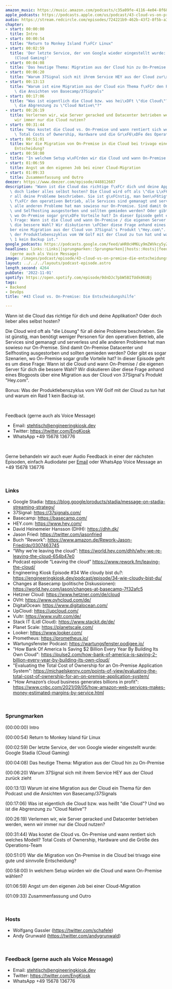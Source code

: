 ```yaml
---
amazon_music: https://music.amazon.com/podcasts/c35a09fe-4116-4e04-8f68-77d61b112e46/episodes/12958b17-a055-46ec-8d91-6579d133378e/engineering-kiosk-43-cloud-vs-on-premise-die-entscheidungshilfe
apple_podcasts: https://podcasts.apple.com/us/podcast/43-cloud-vs-on-premise-die-entscheidungshilfe/id1603082924?i=1000584604988&uo=4
audio: https://stream.redcircle.com/episodes/724221b9-462b-43f2-8f5b-a340e8b287e6/stream.mp3
chapter:
- start: 00:00:00
  title: Intro
- start: 00:00:54
  title: "Return to Monkey Island f\xFCr Linux"
- start: 00:02:59
  title: 'Der letzte Service, der von Google wieder eingestellt wurde: Google Stadia
    (Cloud Gaming)'
- start: 00:04:08
  title: 'Das heutige Thema: Migration aus der Cloud hin zu On-Premise'
- start: 00:06:20
  title: "Warum 37Signal sich mit ihrem Service HEY aus der Cloud zur\xFCck zieht"
- start: 00:13:13
  title: "Warum ist eine Migration aus der Cloud ein Thema f\xFCr den Podcast und\
    \ die Ansichten von Basecamp/37Signals"
- start: 00:17:06
  title: "Was ist eigentlich die Cloud bzw. was hei\xDFt \"die Cloud\"? Und wo ist\
    \ die Abgrenzung zu \"Cloud Native\"?"
- start: 00:26:19
  title: Verlernen wir, wie Server geracked und Datacenter betrieben werden, wenn
    wir immer nur die Cloud nutzen?
- start: 00:31:44
  title: "Was kostet die Cloud vs. On-Premise und wann rentiert sich welches Modell?\
    \ Total Costs of Ownership, Hardware und die Gr\xF6\xDFe des Operations-Team"
- start: 00:51:01
  title: War die Migration von On-Premise in die Cloud bei trivago eine gute und sinnvolle
    Entscheidung?
- start: 00:58:00
  title: "In welchem Setup w\xFCrden wir die Cloud und wann On-Premise w\xE4hlen?"
- start: 01:06:59
  title: Angst um den eigenen Job bei einer Cloud-Migration
- start: 01:09:33
  title: Zusammenfassung und Outro
deezer: https://www.deezer.com/episode/448812687
description: "Wann ist die Cloud das richtige f\xFCr dich und deine Applikation? Oder\
  \ doch lieber alles selbst hosten? Die Cloud wird oft als \"die L\xF6sung\" f\xFC\
  r all deine Probleme beschrieben. Sie ist g\xFCnstig, man ben\xF6tigt weniger Personen\
  \ f\xFCr den operativen Betrieb, alle Services sind gemanagt und serverless und\
  \ alle anderen Probleme hat man sowieso nur On-Premise. Sind damit On-Premise Datacenter\
  \ und Selfhosting ausgestorben und sollten gemieden werden? Oder gibt es sogar Szenarien,\
  \ wo On-Premise sogar gro\xDFe Vorteile hat? In dieser Episode geht es um diese\
  \ Frage: Wann ist die Cloud und wann On-Premise / die eigenen Server f\xFCr dich\
  \ die bessere Wahl? Wir diskutieren \xFCber diese Frage anhand eines Blogposts \xFC\
  ber eine Migration aus der Cloud von 37Signal's Produkt \"Hey.com\". Bonus: Was\
  \ der Produktlebenszyklus vom VW Golf mit der Cloud zu tun hat und warum ein Raid\
  \ 1 kein Backup ist."
google_podcasts: https://podcasts.google.com/feed/aHR0cHM6Ly9mZWVkcy5yZWRjaXJjbGUuY29tLzBlY2ZkZmQ3LWZkYTEtNGMzZC05NTE1LTQ3NjcyN2Y5ZGY1ZQ/episode/NTVhNjNjMzMtMzgzOS00ZGFhLWFiNjQtM2E1OTgzZDdjMGVm?sa=X&ved=2ahUKEwi8pdD3moz7AhUdrGoFHeTZB0sQkfYCegQIARAF
headlines: links::Links||sprungmarken::Sprungmarken||hosts::Hosts||feedback-gerne-auch-als-voice-message::Feedback
  (gerne auch als Voice Message)
image: /images/podcast/episode/43-cloud-vs-on-premise-die-entscheidungshilfe.jpg
layout: ../../../layouts/podcast-episode.astro
length_second: 4264
pubDate: '2022-11-01'
spotify: https://open.spotify.com/episode/0dnDJc7pbW5BITUdk06UBj
tags:
- Backend
- DevOps
title: '#43 Cloud vs. On-Premise: Die Entscheidungshilfe'

---
```

<p>Wann ist die Cloud das richtige für dich und deine Applikation? Oder doch lieber alles selbst hosten?</p><p>Die Cloud wird oft als &#34;die Lösung&#34; für all deine Probleme beschrieben. Sie ist günstig, man benötigt weniger Personen für den operativen Betrieb, alle Services sind gemanagt und serverless und alle anderen Probleme hat man sowieso nur On-Premise. Sind damit On-Premise Datacenter und Selfhosting ausgestorben und sollten gemieden werden? Oder gibt es sogar Szenarien, wo On-Premise sogar große Vorteile hat? In dieser Episode geht es um diese Frage: Wann ist die Cloud und wann On-Premise / die eigenen Server für dich die bessere Wahl? Wir diskutieren über diese Frage anhand eines Blogposts über eine Migration aus der Cloud von 37Signal&#39;s Produkt &#34;Hey.com&#34;.</p><p>Bonus: Was der Produktlebenszyklus vom VW Golf mit der Cloud zu tun hat und warum ein Raid 1 kein Backup ist.</p><p><br></p><p>Feedback (gerne auch als Voice Message)</p><ul><li>Email: <a href="mailto:stehtisch@engineeringkiosk.dev" rel="nofollow">stehtisch@engineeringkiosk.dev</a></li><li>Twitter: <a href="https://twitter.com/EngKiosk" rel="nofollow">https://twitter.com/EngKiosk</a></li><li>WhatsApp +49 15678 136776</li></ul><p><br></p><p>Gerne behandeln wir auch euer Audio Feedback in einer der nächsten Episoden, einfach Audiodatei per <a href="https://engineeringkiosk.dev/kontakt/">Email</a> oder WhatsApp Voice Message an +49 15678 136776</p><p><br></p><h3 id="links">Links</h3><ul><li>Google Stadia: <a href="https://blog.google/products/stadia/message-on-stadia-streaming-strategy/" rel="nofollow">https://blog.google/products/stadia/message-on-stadia-streaming-strategy/</a></li><li>37Signal: <a href="https://37signals.com/" rel="nofollow">https://37signals.com/</a></li><li>Basecamp: <a href="https://basecamp.com/" rel="nofollow">https://basecamp.com/</a></li><li>HEY.com: <a href="https://www.hey.com/" rel="nofollow">https://www.hey.com/</a></li><li>David Heinemeier Hansson (DHH): <a href="https://dhh.dk/" rel="nofollow">https://dhh.dk/</a></li><li>Jason Fried: <a href="https://twitter.com/jasonfried" rel="nofollow">https://twitter.com/jasonfried</a></li><li>Buch &#34;Rework&#34;: <a href="https://www.amazon.de/Rework-Jason-Fried/dp/0307463745" rel="nofollow">https://www.amazon.de/Rework-Jason-Fried/dp/0307463745</a></li><li>“Why we&#39;re leaving the cloud”: <a href="https://world.hey.com/dhh/why-we-re-leaving-the-cloud-654b47e0" rel="nofollow">https://world.hey.com/dhh/why-we-re-leaving-the-cloud-654b47e0</a></li><li>Podcast episode “Leaving the cloud” <a href="https://www.rework.fm/leaving-the-cloud/" rel="nofollow">https://www.rework.fm/leaving-the-cloud/</a> </li><li>Engineering Kiosk Episode #34 Wie cloudy bist du?: <a href="https://engineeringkiosk.dev/podcast/episode/34-wie-cloudy-bist-du/">https://engineeringkiosk.dev/podcast/episode/34-wie-cloudy-bist-du/</a></li><li>Changes at Basecamp (politische Diskussionen): <a href="https://world.hey.com/jason/changes-at-basecamp-7f32afc5" rel="nofollow">https://world.hey.com/jason/changes-at-basecamp-7f32afc5</a></li><li>Hetzner Cloud: <a href="https://www.hetzner.com/de/cloud" rel="nofollow">https://www.hetzner.com/de/cloud</a></li><li>OVH: <a href="https://www.ovhcloud.com/de/" rel="nofollow">https://www.ovhcloud.com/de/</a></li><li>DigitalOcean: <a href="https://www.digitalocean.com/" rel="nofollow">https://www.digitalocean.com/</a></li><li>UpCloud: <a href="https://upcloud.com/" rel="nofollow">https://upcloud.com/</a></li><li>Vultr: <a href="https://www.vultr.com/de/" rel="nofollow">https://www.vultr.com/de/</a></li><li>Stack IT (Lidl Cloud): <a href="https://www.stackit.de/de/" rel="nofollow">https://www.stackit.de/de/</a></li><li>Planet Scale: <a href="https://planetscale.com/" rel="nofollow">https://planetscale.com/</a></li><li>Looker: <a href="https://www.looker.com/" rel="nofollow">https://www.looker.com/</a></li><li>Prometheus: <a href="https://prometheus.io/" rel="nofollow">https://prometheus.io/</a></li><li>Wartungsfenster Podcast: <a href="https://wartungsfenster.podigee.io/" rel="nofollow">https://wartungsfenster.podigee.io/</a></li><li>&#34;How Bank Of America Is Saving $2 Billion Every Year By Building Its Own Cloud&#34;: <a href="https://pulse2.com/how-bank-of-america-is-saving-2-billion-every-year-by-building-its-own-cloud/" rel="nofollow">https://pulse2.com/how-bank-of-america-is-saving-2-billion-every-year-by-building-its-own-cloud/</a></li><li>&#34;Evaluating the Total Cost of Ownership for an On-Premise Application System&#34;: <a href="https://michaelskenny.com/points-of-view/evaluating-the-total-cost-of-ownership-for-an-on-premise-application-system/" rel="nofollow">https://michaelskenny.com/points-of-view/evaluating-the-total-cost-of-ownership-for-an-on-premise-application-system/</a></li><li>&#34;How Amazon’s cloud business generates billions in profit&#34;: <a href="https://www.cnbc.com/2021/09/05/how-amazon-web-services-makes-money-estimated-margins-by-service.html" rel="nofollow">https://www.cnbc.com/2021/09/05/how-amazon-web-services-makes-money-estimated-margins-by-service.html</a></li></ul><p><br></p><h3 id="sprungmarken">Sprungmarken</h3><p>(00:00:00) Intro</p><p>(00:00:54) Return to Monkey Island für Linux</p><p>(00:02:59) Der letzte Service, der von Google wieder eingestellt wurde: Google Stadia (Cloud Gaming)</p><p>(00:04:08) Das heutige Thema: Migration aus der Cloud hin zu On-Premise</p><p>(00:06:20) Warum 37Signal sich mit ihrem Service HEY aus der Cloud zurück zieht</p><p>(00:13:13) Warum ist eine Migration aus der Cloud ein Thema für den Podcast und die Ansichten von Basecamp/37Signals</p><p>(00:17:06) Was ist eigentlich die Cloud bzw. was heißt &#34;die Cloud&#34;? Und wo ist die Abgrenzung zu &#34;Cloud Native&#34;?</p><p>(00:26:19) Verlernen wir, wie Server geracked und Datacenter betrieben werden, wenn wir immer nur die Cloud nutzen?</p><p>(00:31:44) Was kostet die Cloud vs. On-Premise und wann rentiert sich welches Modell? Total Costs of Ownership, Hardware und die Größe des Operations-Team</p><p>(00:51:01) War die Migration von On-Premise in die Cloud bei trivago eine gute und sinnvolle Entscheidung?</p><p>(00:58:00) In welchem Setup würden wir die Cloud und wann On-Premise wählen?</p><p>(01:06:59) Angst um den eigenen Job bei einer Cloud-Migration</p><p>(01:09:33) Zusammenfassung und Outro</p><p><br></p><h3 id="hosts">Hosts</h3><ul><li>Wolfgang Gassler (<a href="https://twitter.com/schafele" rel="nofollow">https://twitter.com/schafele</a>)</li><li>Andy Grunwald (<a href="https://twitter.com/andygrunwald" rel="nofollow">https://twitter.com/andygrunwald</a>)</li></ul><p><br></p><h3 id="feedback-gerne-auch-als-voice-message">Feedback (gerne auch als Voice Message)</h3><ul><li>Email: <a href="mailto:stehtisch@engineeringkiosk.dev" rel="nofollow">stehtisch@engineeringkiosk.dev</a></li><li>Twitter: <a href="https://twitter.com/EngKiosk" rel="nofollow">https://twitter.com/EngKiosk</a></li><li>WhatsApp +49 15678 136776</li></ul>